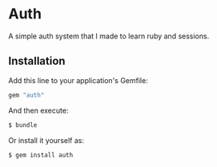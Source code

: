 # Auth
A simple auth system that I made to learn ruby and sessions.

## Installation
Add this line to your application's Gemfile:

```ruby
gem "auth"
```

And then execute:
```bash
$ bundle
```

Or install it yourself as:
```bash
$ gem install auth
```
